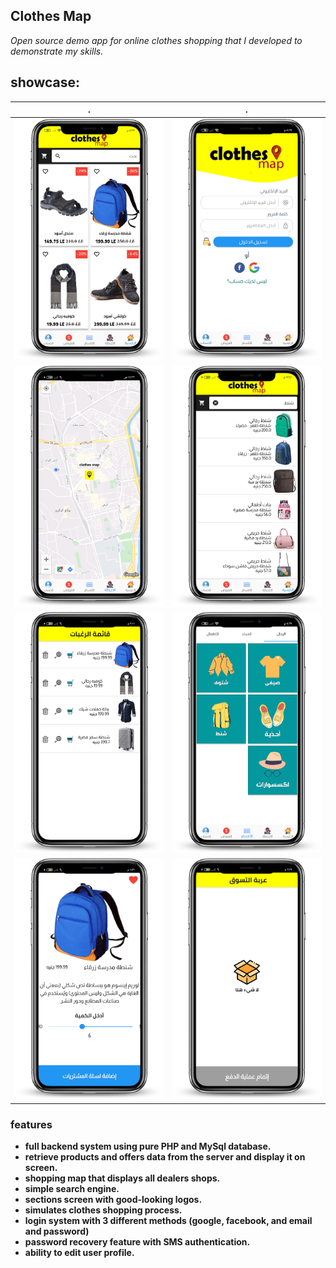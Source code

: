 Clothes Map
-----------
_Open source demo app for online clothes shopping that I developed to demonstrate my skills._

## showcase:
| . | . |
| --- | --- |
![home](/showcase/home.png) | ![login](/showcase/login.png)
![shopping_map](/showcase/shopping_map.png) | ![products_search](/showcase/products_search.png)
![wish_list](/showcase/wish_list.png) | ![sections](/showcase/sections.png)
![product_details](/showcase/product_details.png) | ![shopping_cart](/showcase/shopping_cart.png)

### features
* __full backend system using pure PHP and MySql database.__
* __retrieve products and offers data from the server and display it on screen.__
* __shopping map that displays all dealers shops.__
* __simple search engine.__
* __sections screen with good-looking logos.__
* __simulates clothes shopping process.__
* __login system with 3 different methods (google, facebook, and email and password)__
* __password recovery feature with SMS authentication.__
* __ability to edit user profile.__
